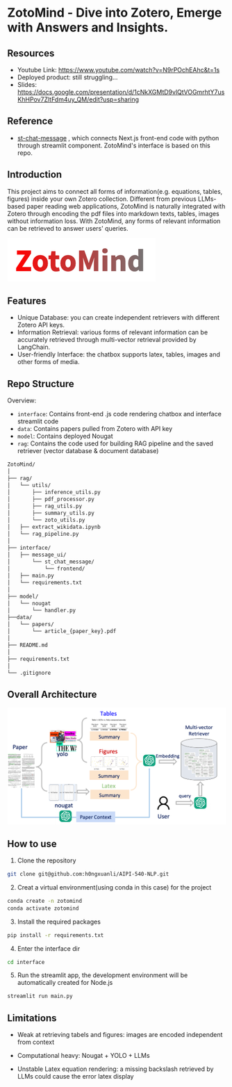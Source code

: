 # ZotoMind - Dive into Zotero, Emerge with Answers and Insights.

## Resources
- Youtube Link: https://www.youtube.com/watch?v=N9rPOchEAhc&t=1s
- Deployed product: still struggling...
- Slides: https://docs.google.com/presentation/d/1cNkXGMtD9vlQtVOGmrhtY7usKhHPov7ZltFdm4uy_QM/edit?usp=sharing

## Reference
- [st-chat-message](https://github.com/undo76/st-chat-message) , which connects Next.js front-end code with python through streamlit component. ZotoMind's interface is based on this repo.

## Introduction

This project aims to connect all forms of information(e.g. equations, tables, figures) inside your own Zotero collection. Different from previous LLMs-based paper reading web applications, ZotoMind is naturally integrated with Zotero through encoding the pdf files into markdown texts, tables, images without information loss. With ZotoMind, any forms of relevant information can be retrieved to answer users' queries.

![alt text](<figures/name.png>)

## Features
- Unique Database: you can create independent retrievers with different Zotero API keys.
- Information Retrieval: various forms of relevant information can be accurately retrieved through multi-vector retrieval provided by LangChain.
- User-friendly Interface: the chatbox supports latex, tables, images and other forms of media.

## Repo Structure

Overview:
- `interface`: Contains front-end .js code rendering chatbox and interface streamlit code
- `data`: Contains papers pulled from Zotero with API key
- `model`: Contains deployed Nougat
- `rag`: Contains the code used for building RAG pipeline and the saved retriever (vector database & document database)



```
ZotoMind/     
│
├── rag/                              
│   └── utils/   
│       ├── inference_utils.py
│       ├── pdf_processor.py
│       ├── rag_utils.py
│       ├── summary_utils.py
│       └── zoto_utils.py
│   ├── extract_wikidata.ipynb          
│   └── rag_pipeline.py                    
│
├── interface/                            
│   ├── message_ui/  
│       └── st_chat_message/
│           └── frontend/               
│   ├── main.py                      
│   └── requirements.txt                        
│
├── model/
│   └── nougat
│       └── handler.py             
├──data/                                                      
│   └── papers/     
│       └── article_{paper_key}.pdf                    
│
├── README.md
│
├── requirements.txt
│
└── .gitignore

```


## Overall Architecture

![alt text](<figures/image.png>)

## How to use
1. Clone the repository
```bash
git clone git@github.com:h0ngxuanli/AIPI-540-NLP.git
```
2. Creat a virtual environment(using conda in this case) for the project
```bash
conda create -n zotomind
conda activate zotomind
```
3. Install the required packages
```bash
pip install -r requirements.txt
```
4. Enter the interface dir
```bash
cd interface
```
5. Run the streamlit app, the development environment will be automatically created for Node.js
```bash
streamlit run main.py
```

## Limitations

- Weak at retrieving tabels and figures: images are encoded independent from context

- Computational heavy: Nougat + YOLO + LLMs

- Unstable Latex equation rendering: a missing backslash retrieved by LLMs could cause the error latex display




